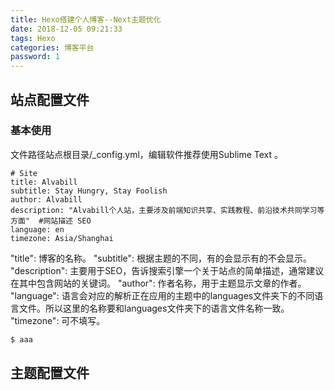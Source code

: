 ```yaml
---
title: Hexo搭建个人博客--Next主题优化
date: 2018-12-05 09:21:33
tags: Hexo
categories: 博客平台
password: 1
---
```


## 站点配置文件

### 基本使用

文件路径站点根目录/_config.yml，编辑软件推荐使用Sublime Text 。

``` code
# Site
title: Alvabill
subtitle: Stay Hungry, Stay Foolish
author: Alvabill
description: "Alvabill个人站，主要涉及前端知识共享、实践教程、前沿技术共同学习等方面"  #网站描述 SEO
language: en
timezone: Asia/Shanghai
```
"title": 博客的名称。
"subtitle": 根据主题的不同，有的会显示有的不会显示。
"description": 主要用于SEO，告诉搜索引擎一个关于站点的简单描述，通常建议在其中包含网站的关键词。
"author": 作者名称，用于主题显示文章的作者。
"language": 语言会对应的解析正在应用的主题中的languages文件夹下的不同语言文件。所以这里的名称要和languages文件夹下的语言文件名称一致。
"timezone": 可不填写。

``` bash
$ aaa
```

## 主题配置文件
